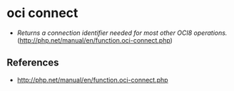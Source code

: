 # oci connect

* *Returns a connection identifier needed for most other OCI8 operations.* (http://php.net/manual/en/function.oci-connect.php)

## References
* http://php.net/manual/en/function.oci-connect.php

##### 
